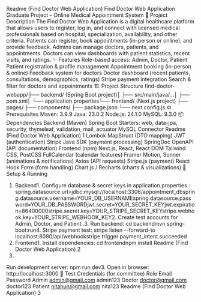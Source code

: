 Readme (Find Doctor Web Application)
Find Doctor Web Application
Graduate Project – Online Medical Appointment System
📖 Project Description
The
Find Doctor Web Application
is a digital healthcare platform that allows users to register, log in, and connect with licensed medical professionals based on hospital, specialization, availability, and other criteria.
Patients can register, book appointments (in-person or online), and provide feedback.
Admins can manage doctors, patients, and appointments.
Doctors can view dashboards with patient statistics, recent visits, and ratings.
✨ Features
Role-based access:
Admin, Doctor, Patient
Patient registration & profile management
Appointment booking (in-person & online)
Feedback system for doctors
Doctor dashboard (recent patients, consultations, demographics, ratings)
Stripe payment integration
Search & filter for doctors and appointments
🏗 Project Structure
find-doctor-webapp/├── backend/ (Spring Boot project)│ ├── src/main/java/...│ ├── pom.xml│ └── application.properties└── frontend/ (Next.js project) ├── pages/ ├── components/ ├── package.json └── next.config.js
⚙️
Prerequisites
Maven:
3.9.9
Java:
23.0.2
Node.js:
24.1.0
MySQL:
9.3.0
📦 Dependencies
Backend (Maven)
Spring Boot Starters: web, data-jpa, security, thymeleaf, validation, mail, actuator
MySQL Connector
Readme (Find Doctor Web Application) 1
Lombok
MapStruct (DTO mapping)
JWT (authentication)
Stripe Java SDK (payment processing)
SpringDoc OpenAPI (API documentation)
Frontend (npm)
Next.js, React, React DOM
Tailwind CSS, PostCSS
FullCalendar (calendar features)
Framer Motion, Sonner (animations & notifications)
Axios (API requests)
Stripe.js (payment)
React Hook Form (form handling)
Chart.js / Recharts (charts & visualizations)
🚀 Setup & Running
1. Backend1.
Configure database & secret keys in
application.properties
:
spring.datasource.url=jdbc:mysql://localhost:3306/appointment_dbspring.datasource.username=YOUR_DB_USERNAMEspring.datasource.password=YOUR_DB_PASSWORDjwt.secret=YOUR_SECRET_KEYjwt.expiration=86400000stripe.secret.key=YOUR_STRIPE_SECRET_KEYstripe.webhook.key=YOUR_STRIPE_WEBHOOK_KEY2.
Create test accounts for
Admin, Doctor, and Patient
.3.
Run backend:
cd backendmvn spring-boot:run4.
Stripe payment test:
stripe listen --forward-to localhost:8080/api/webhookstripe trigger payment_intent.succeeded
2. Frontend1.
Install dependencies:
cd frontendnpm install
Readme (Find Doctor Web Application) 2
2.
Run development server:
npm run dev3.
Open in browser:
http://localhost:3000
🔑 Test Credentials (for committee)
Role
Email
Password
Admin
admin@gmail.com
admin123
Doctor
doctor@gmail.com
doctor123
Patient
nitahun@gmail.com
nita123
Readme (Find Doctor Web Application) 3